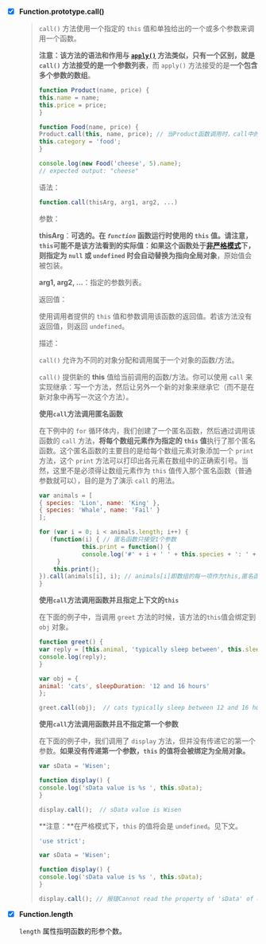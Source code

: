 - [x] **Function.prototype.call()**

  >`call()` 方法使用一个指定的 `this` 值和单独给出的一个或多个参数来调用一个函数。
  >
  >**注意：**该方法的语法和作用与 [`apply()`](https://developer.mozilla.org/zh-CN/docs/Web/JavaScript/Reference/Global_Objects/Function/apply) 方法类似，只有一个区别，就是 `call()` 方法接受的是**一个参数列表**，而 `apply()` 方法接受的是**一个包含多个参数的数组**。
  >
  >```js
  >function Product(name, price) {
  >	this.name = name;
  >	this.price = price;
  >}
  >
  >function Food(name, price) {
  >	Product.call(this, name, price); // 当Product函数调用时，call中的第一个参数this指向的是Food，call改变了Product函数中this的指向，使指向Food，实现了Food继承Product中的name和price
  >	this.category = 'food';
  >}
  >
  >console.log(new Food('cheese', 5).name);
  >// expected output: "cheese"
  >```
  >
  >语法：
  >
  >```js
  >function.call(thisArg, arg1, arg2, ...)
  >```
  >
  >参数：
  >
  >**thisArg**：**可选的。在 *`function`* 函数运行时使用的 `this` 值。**请注意，`this`可能不是该方法看到的实际值：如果这个函数处于[非严格模式](https://developer.mozilla.org/zh-CN/docs/Web/JavaScript/Reference/Strict_mode)下，则**指定为 `null` 或 `undefined` 时会自动替换为指向全局对象**，原始值会被包装。
  >
  >**arg1, arg2, ...**：指定的参数列表。
  >
  >返回值：
  >
  >使用调用者提供的 `this` 值和参数调用该函数的返回值。若该方法没有返回值，则返回 `undefined`。
  >
  >描述：
  >
  >`call()` 允许为不同的对象分配和调用属于一个对象的函数/方法。
  >
  >`call()` 提供新的 **this** 值给当前调用的函数/方法。你可以使用 `call` 来实现继承：写一个方法，然后让另外一个新的对象来继承它（而不是在新对象中再写一次这个方法）。
  >
  >
  >
  >**使用`call`方法调用匿名函数**
  >
  >在下例中的 `for` 循环体内，我们创建了一个匿名函数，然后通过调用该函数的 `call` 方法，**将每个数组元素作为指定的 `this` 值**执行了那个匿名函数。这个匿名函数的主要目的是给每个数组元素对象添加一个 `print` 方法，这个 `print` 方法可以打印出各元素在数组中的正确索引号。当然，这里不是必须得让数组元素作为 `this` 值传入那个匿名函数（普通参数就可以），目的是为了演示 `call` 的用法。
  >
  >```js
  >var animals = [
  >	{ species: 'Lion', name: 'King' },
  >	{ species: 'Whale', name: 'Fail' }
  >];
  >
  >for (var i = 0; i < animals.length; i++) {
  >    (function(i) { // 匿名函数只接受1个参数
  >             this.print = function() {
  >             console.log('#' + i + ' ' + this.species + ': ' + this.name);
  >      }
  >  	this.print();
  >}).call(animals[i], i); // animals[i]即数组的每一项作为this,匿名函数在调用时，animals[i]即为匿名函数中的this
  >}
  >```
  >
  >
  >
  >**使用`call`方法调用函数并且指定上下文的`this`**
  >
  >在下面的例子中，当调用 `greet` 方法的时候，该方法的`this`值会绑定到 `obj` 对象。
  >
  >```js
  >function greet() {
  >var reply = [this.animal, 'typically sleep between', this.sleepDuration].join(' ');
  >console.log(reply);
  >}
  >
  >var obj = {
  >animal: 'cats', sleepDuration: '12 and 16 hours'
  >};
  >
  >greet.call(obj);  // cats typically sleep between 12 and 16 hours
  >```
  >
  >
  >
  >**使用`call`方法调用函数并且不指定第一个参数**
  >
  >在下面的例子中，我们调用了 `display` 方法，但并没有传递它的第一个参数。**如果没有传递第一个参数，`this` 的值将会被绑定为全局对象。**
  >
  >```js
  >var sData = 'Wisen';
  >
  >function display() {
  >console.log('sData value is %s ', this.sData);
  >}
  >
  >display.call();  // sData value is Wisen
  >```
  >
  >**注意：**在严格模式下，`this` 的值将会是 `undefined`。见下文。
  >
  >```js
  >'use strict';
  >
  >var sData = 'Wisen';
  >
  >function display() {
  >console.log('sData value is %s ', this.sData);
  >}
  >
  >display.call(); // 报错Cannot read the property of 'sData' of undefined
  >```

- [x] **Function.length**

  `length` 属性指明函数的形参个数。